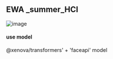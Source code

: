 ## EWA _summer_HCI 

![image](https://github.com/jongpilbest/EWA_summer_HCI/assets/105302605/6fc4692c-8250-4085-8496-df1b64bcdc75)
#### use model 
@xenova/transformers' + 'faceapi' model

 
